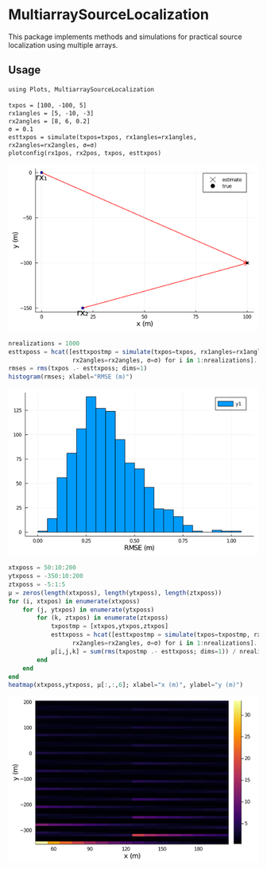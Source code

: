 # MultiarraySourceLocalization

This package implements methods and simulations for practical source localization using multiple arrays.

## Usage
```juilia
using Plots, MultiarraySourceLocalization

txpos = [100, -100, 5]
rx1angles = [5, -10, -3]
rx2angles = [8, 6, 0.2]
σ = 0.1
esttxpos = simulate(txpos=txpos, rx1angles=rx1angles, rx2angles=rx2angles, σ=σ)
plotconfig(rx1pos, rx2pos, txpos, esttxpos)
```
![window](images/config.png)
```julia
nrealizations = 1000
esttxposs = hcat([esttxpostmp = simulate(txpos=txpos, rx1angles=rx1angles, 
                  rx2angles=rx2angles, σ=σ) for i in 1:nrealizations]...)
rmses = rms(txpos .- esttxposs; dims=1)
histogram(rmses; xlabel="RMSE (m)")
```
![window](images/rmse.png)
```julia
xtxposs = 50:10:200
ytxposs = -350:10:200
ztxposs = -5:1:5
μ = zeros(length(xtxposs), length(ytxposs), length(ztxposs))
for (i, xtxpos) in enumerate(xtxposs)
    for (j, ytxpos) in enumerate(ytxposs)
        for (k, ztxpos) in enumerate(ztxposs)
            txpostmp = [xtxpos,ytxpos,ztxpos]
            esttxposs = hcat([esttxpostmp = simulate(txpos=txpostmp, rx1angles=rx1angles, 
                  rx2angles=rx2angles, σ=σ) for i in 1:nrealizations]...)
            μ[i,j,k] = sum(rms(txpostmp .- esttxposs; dims=1)) / nrealizations
        end
    end
end
heatmap(xtxposs,ytxposs, μ[:,:,6]; xlabel="x (m)", ylabel="y (m)")
```
![window](images/rmse-map.png)